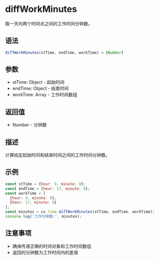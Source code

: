 # diffWorkMinutes

取一天内两个时间点之间的工作时间分钟数。

## 语法

```javascript
diffWorkMinutes(stTime, endTime, workTime) → {Number}
```

## 参数

- stTime: Object - 起始时间
- endTime: Object - 结束时间
- workTime: Array - 工作时间数组

## 返回值

- Number - 分钟数

## 描述

计算给定起始时间和结束时间之间的工作时间分钟数。

## 示例

```javascript
const stTime = {hour: 9, minute: 0};
const endTime = {hour: 17, minute: 0};
const workTime = [
  {hour: 9, minute: 0},
  {hour: 17, minute: 0}
];
const minutes = cx.time.diffWorkMinutes(stTime, endTime, workTime);
console.log('工作分钟数:', minutes);
```

## 注意事项

- 确保传递正确的时间对象和工作时间数组
- 返回的分钟数为工作时间内的差值 